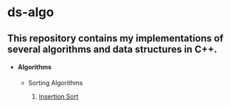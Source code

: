 # ds-algo
<h2>This repository contains my implementations of several algorithms and data structures in C++.
</h2>
<ul>
<li><h4>Algorithms</h4>
</li>
<ul>
	<li>Sorting Algorithms</li>
	<ol><li><a href="https://github.com/sudesh1122/ds-algo/blob/master/insertion_sort.cpp" >Insertion Sort</a></li></ol>
</ul>	
</ul>
